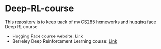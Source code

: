 # Deep-RL-course
This repository is to keep track of my CS285 homeworks and hugging face Deep RL course

- Hugging Face course website: [Link](https://huggingface.co/learn/deep-rl-course/unit0/introduction) 
- Berkeley Deep Reinforcement Learning course: [Link](https://rail.eecs.berkeley.edu/deeprlcourse/)



